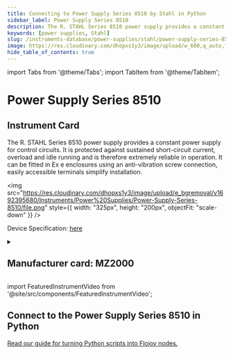```yaml
---
title: Connecting to Power Supply Series 8510 by Stahl in Python
sidebar_label: Power Supply Series 8510
description: The R. STAHL Series 8510 power supply provides a constant power supply for control circuits. It is protected against sustained short-circuit current, overload and idle running and is therefore extremely reliable in operation. It can be fitted in Ex e enclosures using an anti-vibration screw connection, easily accessible terminals simplify installation.
keywords: [power supplies, Stahl]
slug: /instruments-database/power-supplies/stahl/power-supply-series-8510
image: https://res.cloudinary.com/dhopxs1y3/image/upload/w_600,q_auto,f_auto/e_bgremoval/v1692395680/Instruments/Power%20Supplies/Power-Supply-Series-8510/file.jpg
hide_table_of_contents: true
---
```


import Tabs from '@theme/Tabs';
import TabItem from '@theme/TabItem';

# Power Supply Series 8510

## Instrument Card

<div className="flex">

<div>

The R. STAHL Series 8510 power supply provides a constant power supply for control circuits. It is protected against sustained short-circuit current, overload and idle running and is therefore extremely reliable in operation. It can be fitted in Ex e enclosures using an anti-vibration screw connection, easily accessible terminals simplify installation.

</div>

<img src="https://res.cloudinary.com/dhopxs1y3/image/upload/e_bgremoval/v1692395680/Instruments/Power%20Supplies/Power-Supply-Series-8510/file.png" style={{ width: "325px", height: "200px", objectFit: "scale-down" }} />

</div>

<div className="flex text-center">

<p>Device Specification: <a target="\_blank" href="https://r-stahl.com/fileadmin/tx_aimeos/Files/n_/gb/PO_PSS_105807_en_GB/ex-product-overview-power-supply-8510-en-gb-rstahl.pdf">here</a></p>

</div>

<details style={{ marginTop: "15px"}}>
<summary><h2>Manufacturer card: MZ2000</h2></summary>

<img src="https://res.cloudinary.com/dhopxs1y3/image/upload/v1692373400/Instruments/Vendor%20Logos/Stahl.png" style={{ width: "100%", height: "170px",objectFit: "scale-down" }} />

R. Stahl **AG** is a listed provider of products, systems and services for [explosion protection](https://de-m-wikipedia-org.translate.goog/wiki/Explosionsschutz?_x_tr_sl=de&_x_tr_tl=en&_x_tr_hl=en&_x_tr_pto=nui) based [in ](https://de-m-wikipedia-org.translate.goog/wiki/Sitz_(juristische_Person)?_x_tr_sl=de&_x_tr_tl=en&_x_tr_hl=en&_x_tr_pto=nui)[Waldenburg](https://de-m-wikipedia-org.translate.goog/wiki/Waldenburg_(W%C3%BCrttemberg)?_x_tr_sl=de&_x_tr_tl=en&_x_tr_hl=en&_x_tr_pto=nui) in the [Hohenlohe district](https://de-m-wikipedia-org.translate.goog/wiki/Hohenlohekreis?_x_tr_sl=de&_x_tr_tl=en&_x_tr_hl=en&_x_tr_pto=nui) in [Baden-Württemberg](https://de-m-wikipedia-org.translate.goog/wiki/Baden-W%C3%BCrttemberg?_x_tr_sl=de&_x_tr_tl=en&_x_tr_hl=en&_x_tr_pto=nui) .

<ul>
  <li>Headquarters: Waldenburg, Germany</li>
  <li>Yearly Revenue (millions, USD): 270.7</li>
  <li>Vendor Website: <a href="https://r-stahl.com/en/global/home/">here</a></li>
</ul>
</details>

import FeaturedInstrumentVideo from '@site/src/components/FeaturedInstrumentVideo';

<FeaturedInstrumentVideo category='WIDGET2000' manufacturer='MZ2000'></FeaturedInstrumentVideo>


## Connect to the Power Supply Series 8510 in Python

[Read our guide for turning Python scripts into Flojoy nodes.](https://docs.flojoy.ai/custom-nodes/creating-custom-node/)
